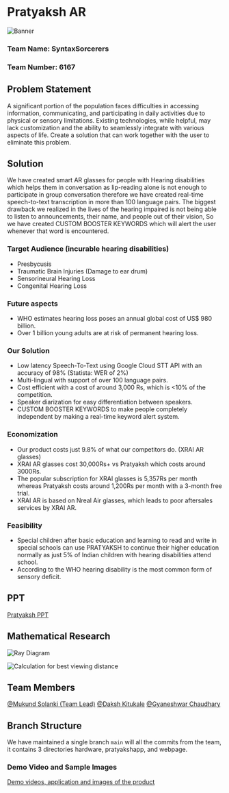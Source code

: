 # Pratyaksh AR

![Banner](https://github.com/mukundsolanki/HackCBS-Pratyaksh-AR/assets/114515612/a1491e25-3c20-4d37-b311-fbdd9ce73724)


### Team Name: SyntaxSorcerers
### Team Number: 6167

## Problem Statement

A significant portion of the population faces difficulties in accessing information, communicating, and participating in daily activities due to physical or sensory limitations. Existing technologies, while helpful, may lack customization and the ability to seamlessly integrate with various aspects of life. Create a solution that can work together with the user to eliminate this problem.

## Solution

We have created smart AR glasses for people with Hearing disabilities which helps them in conversation as lip-reading alone is not enough to participate in group conversation therefore we have created real-time speech-to-text transcription in more than 100 language pairs. The biggest drawback we realized in the lives of the hearing impaired is not being able to listen to announcements, their name, and people out of their vision, So we have created CUSTOM BOOSTER KEYWORDS which will alert the user whenever that word is encountered.

### Target Audience (incurable hearing disabilities)
- Presbycusis
- Traumatic Brain Injuries (Damage to ear drum)
- Sensorineural Hearing Loss
- Congenital Hearing Loss


### Future aspects
- WHO estimates hearing loss poses an annual global cost of US$ 980 billion.
- Over 1 billion young adults are at risk of permanent hearing loss.

### Our Solution
- Low latency Speech-To-Text using Google Cloud STT API with an accuracy of 98% (Statista: WER of 2%)
- Multi-lingual with support of over 100 language pairs.
- Cost efficient with a cost of around 3,000 Rs, which is <10% of the competition.
- Speaker diarization for easy differentiation between speakers.
- CUSTOM BOOSTER KEYWORDS to make people completely independent by making a real-time keyword alert system.

### Economization

- Our product costs just 9.8% of what our competitors do. (XRAI AR glasses)
- XRAI AR glasses cost 30,000Rs+ vs Pratyaksh which costs around 3000Rs.
- The popular subscription for XRAI glasses is 5,357Rs per month whereas Pratyaksh costs around 1,200Rs per month with a 3-month free trial.
- XRAI AR is based on Nreal Air glasses, which leads to poor aftersales services by XRAI AR.



### Feasibility

- Special children after basic education and learning to read and write in special schools can use PRATYAKSH to continue their higher education normally as just 5% of Indian children with hearing disabilities attend school. 
- According to the WHO hearing disability is the most common form of sensory deficit.


## PPT
[Pratyaksh PPT](https://www.canva.com/design/DAFzNq912yc/LQ_OfxHv10MYXo2DzQd67w/edit?utm_content=DAFzNq912yc&utm_campaign=designshare&utm_medium=link2&utm_source=sharebutton)


## Mathematical Research

![Ray Diagram](https://github.com/mukundsolanki/HackCBS-Pratyaksh-AR/assets/97655058/104e61b0-8645-47a2-9250-c0aaebb87b6c)


![Calculation for best viewing distance](https://github.com/mukundsolanki/HackCBS-Pratyaksh-AR/assets/97655058/96ffb9dc-dbed-4e04-a694-59e52abdc2ba)


## Team Members


[@Mukund Solanki (Team Lead)](https://github.com/mukundsolanki)
[@Daksh Kitukale](https://github.com/K-Daksh)
[@Gyaneshwar Chaudhary](https://github.com/gyaneshwarchoudhary)

## Branch Structure

We have maintained a single branch `main` will all the commits from the team, it contains 3 directories hardware, pratyakshapp, and webpage.

### Demo Video and Sample Images

[Demo videos, application and images of the product](https://drive.google.com/drive/folders/1EDrFVWcLNQr0qLjN7hPhHLcphSdqMFdY?usp=drive_link)
